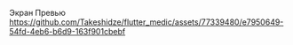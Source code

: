 
Экран Превью
https://github.com/Takeshidze/flutter_medic/assets/77339480/e7950649-54fd-4eb6-b6d9-163f901cbebf

